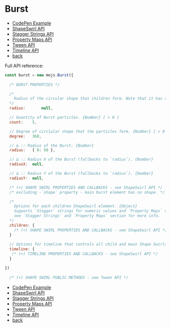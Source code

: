 # Burst

- [CodePen Example](http://codepen.io/sol0mka/pen/JKWKVR)
- [ShapeSwirl API](./shape-swirl.md)
- [Stagger Strings API](./stagger.md)
- [Property Maps API](./property-maps.md)
- [Tween API](./tweens/tween.md)
- [Timeline API](./tweens/timeline.md)
- [back](./index.md)

Full API reference:

```javascript
const burst = new mojs.Burst({
  
  /* BURST PROPERTIES */

  /*
    Radius of the circular shape that children form. Note that it has different meaning compared to shape-swirl. Burst `radius` defines radius of the children module
  */
  radius:       null,

  // Quantity of Burst particles. {Number} [ > 0 ]
  count:    5,

  // Degree of circlular shape that the particles form. {Number} [ > 0 ]
  degree:   360,

  // ∆ :: Radius of the Burst. {Number}
  radius:   { 0: 50 },

  // ∆ :: Radius X of the Burst (fallbacks to `radius`). {Number}
  radiusX:  null,

  // ∆ :: Radius Y of the Burst (fallbacks to `radius`). {Number}
  radiusY:  null,

  /* (+) SHAPE SWIRL PROPERTIES AND CALLBACKS - see ShapeSwirl API */
  /* excluding -`shape` property - main burst element has no shape. */

  /*
    Options for each children ShapeSwirl element. {Object}
    Supports `Stagger` strings for numeric values and `Property Maps` overall.
    see `Stagger Strings` and `Property Maps` section for more info.
  */
  children: {
    /* (+) SHAPE SWIRL PROPERTIES AND CALLBACKS - see ShapeSwirl API */
  }
  
  // Options for timeline that controls all child and main Shape Swirls. {Object}
  timeline: {
   /* (+) TIMELINE PROPERTIES AND CALLBACKS - see ShapeSwirl API */ 
  }

})
  
  /* (+) SHAPE SWIRL PUBLIC METHODS - see Tween API */

```

- [CodePen Example](http://codepen.io/sol0mka/pen/JKWKVR)
- [ShapeSwirl API](./shape-swirl.md)
- [Stagger Strings API](./stagger.md)
- [Property Maps API](./property-maps.md)
- [Tween API](./tweens/tween.md)
- [Timeline API](./tweens/timeline.md)
- [back](./index.md)
